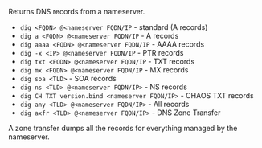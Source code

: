 Returns DNS records from a nameserver.
- `dig <FQDN> @<nameserver FQDN/IP` - standard (A records)
- `dig a <FQDN> @<nameserver FQDN/IP` - A records
- `dig aaaa <FQDN> @<nameserver FQDN/IP` - AAAA records
- `dig -x <IP> @<nameserver FQDN/IP` - PTR records
- `dig txt <FQDN> @<nameserver FQDN/IP` - TXT records
- `dig mx <FQDN> @<nameserver FQDN/IP` - MX records
- `dig soa <TLD>` - SOA records
- `dig ns <TLD> @<nameserver FQDN/IP>` - NS records
- `dig CH TXT version.bind <nameserver FQDN/IP>` - CHAOS TXT records
- `dig any <TLD> @<nameserver FQDN/IP>` - All records
- `dig axfr <TLD> @<nameserver FQDN/IP>` - DNS Zone Transfer

A zone transfer dumps all the records for everything managed by the nameserver. 
